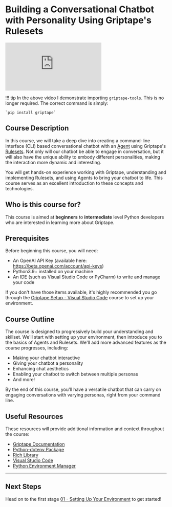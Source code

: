 # Building a Conversational Chatbot with Personality Using Griptape's Rulesets 

<iframe src="https://www.youtube.com/embed/YBkb5alrH94" title="YouTube video player" frameborder="0" allow="accelerometer; autoplay; clipboard-write; encrypted-media; gyroscope; picture-in-picture; web-share" allowfullscreen></iframe>

!!! tip
    In the above video I demonstrate importing `griptape-tools`. This is no longer required. The correct command is simply:

    `pip install griptape`

## Course Description
In this course, we will take a deep dive into creating a command-line interface (CLI) based conversational chatbot with an [Agent](https://docs.griptape.ai/en/latest/griptape-framework/structures/agents/) using Griptape's [Rulesets](https://docs.griptape.ai/en/latest/griptape-framework/structures/rulesets/). Not only will our chatbot be able to engage in conversation, but it will also have the unique ability to embody different personalities, making the interaction more dynamic and interesting. 

You will get hands-on experience working with Griptape, understanding and implementing Rulesets, and using Agents to bring your chatbot to life. This course serves as an excellent introduction to these concepts and technologies.

## Who is this course for?
This course is aimed at **beginners** to **intermediate** level Python developers who are interested in learning more about Griptape.

## Prerequisites
Before beginning this course, you will need:

- An OpenAI API Key (available here: https://beta.openai.com/account/api-keys)
- Python3.9+ installed on your machine
- An IDE (such as Visual Studio Code or PyCharm) to write and manage your code

If you don't have those items available, it's highly recommended you go through the [Griptape Setup - Visual Studio Code](../../setup/index.md) course to set up your environment.

## Course Outline
The course is designed to progressively build your understanding and skillset. We'll start with setting up your environment, then introduce you to the basics of Agents and Rulesets. We'll add more advanced features as the course progresses, including:

- Making your chatbot interactive
- Giving your chatbot a personality
- Enhancing chat aesthetics
- Enabling your chatbot to switch between multiple personas
- And more!

By the end of this course, you'll have a versatile chatbot that can carry on engaging conversations with varying personas, right from your command line.

## Useful Resources
These resources will provide additional information and context throughout the course:

- [Griptape Documentation](https://github.com/griptape-ai/griptape)
- [Python-dotenv Package](https://pypi.org/project/python-dotenv/)
- [Rich Library](https://pypi.org/project/rich/)
- [Visual Studio Code](https://code.visualstudio.com/)
- [Python Environment Manager](https://marketplace.visualstudio.com/items?itemName=donjayamanne.python-environment-manager)


---
## Next Steps

Head on to the first stage [01 - Setting Up Your Environment](01_setting_up_environment.md) to get started!
